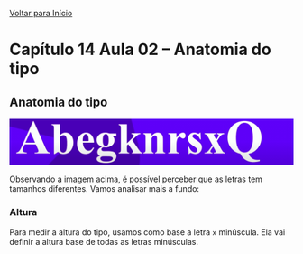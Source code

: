 [Voltar para Início](https://github.com/vinis-moraes/curso-html-css)
# Capítulo 14 Aula 02 – Anatomia do tipo
## Anatomia do tipo

![Imagem de glifos](https://github.com/vinis-moraes/curso-html-css/blob/main/C14A02P1.png)

Observando a imagem acima, é possível perceber que as letras tem tamanhos diferentes. Vamos analisar mais a fundo:

### Altura

Para medir a altura do tipo, usamos como base a letra `x` minúscula. Ela vai definir a altura base de todas as letras minúsculas.